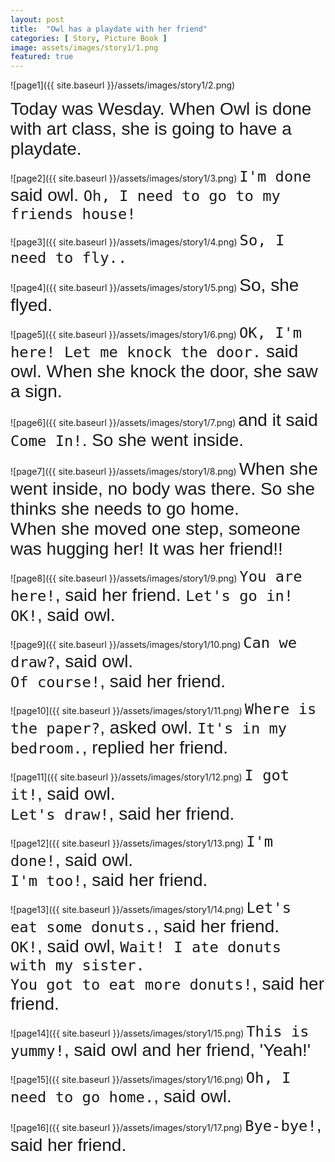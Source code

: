 ```yaml
---
layout: post
title:  "Owl has a playdate with her friend"
categories: [ Story, Picture Book ]
image: assets/images/story1/1.png
featured: true
---
```




![page1]({{ site.baseurl }}/assets/images/story1/2.png)

<span style="font-family: 'Comic Sans MS', cursive, sans-serif; font-size: 2em;">
Today was Wesday. When Owl is done with art class, she is going to have a playdate.
</span>

![page2]({{ site.baseurl }}/assets/images/story1/3.png)
<span style="font-family: 'Comic Sans MS', cursive, sans-serif; font-size: 2em;">
`I'm done` said owl. `Oh, I need to go to my friends house!`
</span>

![page3]({{ site.baseurl }}/assets/images/story1/4.png)
<span style="font-family: 'Comic Sans MS', cursive, sans-serif; font-size: 2em;">
`So, I need to fly..`
</span>

![page4]({{ site.baseurl }}/assets/images/story1/5.png)
<span style="font-family: 'Comic Sans MS', cursive, sans-serif; font-size: 2em;">
So, she flyed.
</span>

![page5]({{ site.baseurl }}/assets/images/story1/6.png)
<span style="font-family: 'Comic Sans MS', cursive, sans-serif; font-size: 2em;">
`OK, I'm here! Let me knock the door.` said owl. When she knock the door, she saw a sign.
</span>

![page6]({{ site.baseurl }}/assets/images/story1/7.png)
<span style="font-family: 'Comic Sans MS', cursive, sans-serif; font-size: 2em;">
and it said `Come In!`. So she went inside.
</span>

![page7]({{ site.baseurl }}/assets/images/story1/8.png)
<span style="font-family: 'Comic Sans MS', cursive, sans-serif; font-size: 2em;">
When she went inside, no body was there. So she thinks she needs to go home.<br/>
When she moved one step, someone was hugging her! It was her friend!!
</span>

![page8]({{ site.baseurl }}/assets/images/story1/9.png)
<span style="font-family: 'Comic Sans MS', cursive, sans-serif; font-size: 2em;">
`You are here!`, said her friend. `Let's go in!`<br/>
`OK!`, said owl.
</span>

![page9]({{ site.baseurl }}/assets/images/story1/10.png)
<span style="font-family: 'Comic Sans MS', cursive, sans-serif; font-size: 2em;">
`Can we draw?`, said owl.<br/>
`Of course!`, said her friend.
</span>

![page10]({{ site.baseurl }}/assets/images/story1/11.png)
<span style="font-family: 'Comic Sans MS', cursive, sans-serif; font-size: 2em;">
`Where is the paper?`, asked owl.
`It's in my bedroom.`, replied her friend.
</span>

![page11]({{ site.baseurl }}/assets/images/story1/12.png)
<span style="font-family: 'Comic Sans MS', cursive, sans-serif; font-size: 2em;">
`I got it!`, said owl.<br/>
`Let's draw!`, said her friend.
</span>

![page12]({{ site.baseurl }}/assets/images/story1/13.png)
<span style="font-family: 'Comic Sans MS', cursive, sans-serif; font-size: 2em;">
`I'm done!`, said owl.<br/>
`I'm too!`, said her friend.
</span>

![page13]({{ site.baseurl }}/assets/images/story1/14.png)
<span style="font-family: 'Comic Sans MS', cursive, sans-serif; font-size: 2em;">
`Let's eat some donuts.`, said her friend.<br/>
`OK!`, said owl, `Wait! I ate donuts with my sister.`<br/>
`You got to eat more donuts!`, said her friend.
</span>

![page14]({{ site.baseurl }}/assets/images/story1/15.png)
<span style="font-family: 'Comic Sans MS', cursive, sans-serif; font-size: 2em;">
`This is yummy!`, said owl and her friend, 'Yeah!'
</span>

![page15]({{ site.baseurl }}/assets/images/story1/16.png)
<span style="font-family: 'Comic Sans MS', cursive, sans-serif; font-size: 2em;">
`Oh, I need to go home.`, said owl.
</span>

![page16]({{ site.baseurl }}/assets/images/story1/17.png)
<span style="font-family: 'Comic Sans MS', cursive, sans-serif; font-size: 2em;">
`Bye-bye!`, said her friend.
</span>
